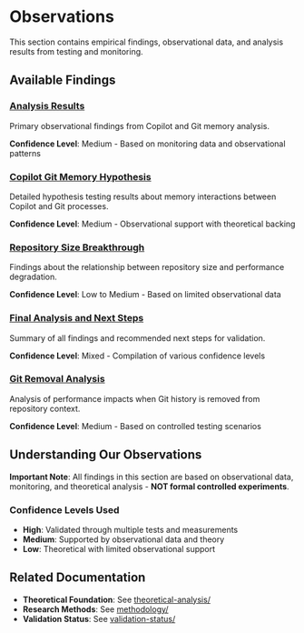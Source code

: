 # Observations

This section contains empirical findings, observational data, and analysis results from testing and monitoring.

## Available Findings

### [Analysis Results](analysis_results.md)
Primary observational findings from Copilot and Git memory analysis.

**Confidence Level**: Medium - Based on monitoring data and observational patterns

### [Copilot Git Memory Hypothesis](copilot_git_memory_hypothesis.md)
Detailed hypothesis testing results about memory interactions between Copilot and Git processes.

**Confidence Level**: Medium - Observational support with theoretical backing

### [Repository Size Breakthrough](repository_size_breakthrough.md)
Findings about the relationship between repository size and performance degradation.

**Confidence Level**: Low to Medium - Based on limited observational data

### [Final Analysis and Next Steps](final_analysis_next_steps.md)
Summary of all findings and recommended next steps for validation.

**Confidence Level**: Mixed - Compilation of various confidence levels

### [Git Removal Analysis](git_removal_analysis.md)
Analysis of performance impacts when Git history is removed from repository context.

**Confidence Level**: Medium - Based on controlled testing scenarios

## Understanding Our Observations

**Important Note**: All findings in this section are based on observational data, monitoring, and theoretical analysis - **NOT formal controlled experiments**.

### Confidence Levels Used
- **High**: Validated through multiple tests and measurements
- **Medium**: Supported by observational data and theory
- **Low**: Theoretical with limited observational support

## Related Documentation

- **Theoretical Foundation**: See [theoretical-analysis/](../theoretical-analysis/)
- **Research Methods**: See [methodology/](../methodology/)
- **Validation Status**: See [validation-status/](../validation-status/)